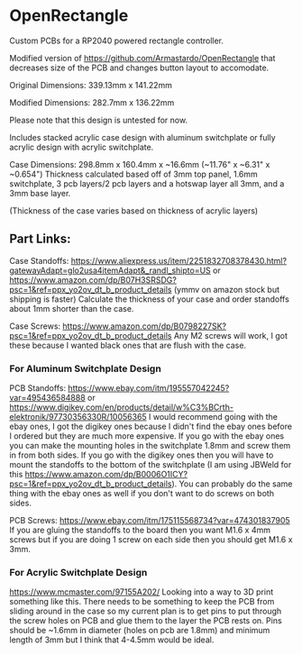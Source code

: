 # OpenRectangle
Custom PCBs for a RP2040 powered rectangle controller.

Modified version of https://github.com/Armastardo/OpenRectangle that decreases size of the PCB and changes button layout to accomodate.

Original Dimensions: 339.13mm x 141.22mm

Modified Dimensions: 282.7mm x 136.22mm

Please note that this design is untested for now.

Includes stacked acrylic case design with aluminum switchplate or fully acrylic design with acrylic switchplate. 

Case Dimensions: 298.8mm x 160.4mm x ~16.6mm (~11.76" x ~6.31" x ~0.654") Thickness calculated based off of 3mm top panel, 1.6mm switchplate, 3 pcb layers/2 pcb layers and a hotswap layer all 3mm, and a 3mm base layer.

(Thickness of the case varies based on thickness of acrylic layers)

## Part Links:

Case Standoffs: https://www.aliexpress.us/item/2251832708378430.html?gatewayAdapt=glo2usa4itemAdapt&_randl_shipto=US
                                                        or
https://www.amazon.com/dp/B07H3SRSDG?psc=1&ref=ppx_yo2ov_dt_b_product_details (ymmv on amazon stock but shipping is faster)
Calculate the thickness of your case and order standoffs about 1mm shorter than the case.

Case Screws: 
https://www.amazon.com/dp/B0798227SK?psc=1&ref=ppx_yo2ov_dt_b_product_details
Any M2 screws will work, I got these because I wanted black ones that are flush with the case.

### For Aluminum Switchplate Design
PCB Standoffs:
https://www.ebay.com/itm/195557042245?var=495436584888
                                                        or
https://www.digikey.com/en/products/detail/w%C3%BCrth-elektronik/97730356330R/10056365
I would recommend going with the ebay ones, I got the digikey ones because I didn't find the ebay ones before I ordered but they are much more expensive. If you go with the ebay ones you can make the mounting holes in the switchplate 1.8mm and screw them in from both sides. If you go with the digikey ones then you will have to mount the standoffs to the bottom of the switchplate (I am using JBWeld for this https://www.amazon.com/dp/B0006O1ICY?psc=1&ref=ppx_yo2ov_dt_b_product_details). You can probably do the same thing with the ebay ones as well if you don't want to do screws on both sides.

PCB Screws:
https://www.ebay.com/itm/175115568734?var=474301837905
If you are gluing the standoffs to the board then you want M1.6 x 4mm screws but if you are doing 1 screw on each side then you should get M1.6 x 3mm.

### For Acrylic Switchplate Design
https://www.mcmaster.com/97155A202/
Looking into a way to 3D print something like this. There needs to be something to keep the PCB from sliding around in the case so my current plan is to get pins to put through the screw holes on PCB and glue them to the layer the PCB rests on. Pins should be ~1.6mm in diameter (holes on pcb are 1.8mm) and minimum length of 3mm but I think that 4-4.5mm would be ideal.

